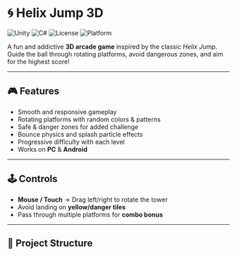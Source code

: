 # 🌀 Helix Jump 3D

![Unity](https://img.shields.io/badge/Engine-Unity-100000?style=for-the-badge&logo=unity&logoColor=white)
![C#](https://img.shields.io/badge/Language-C%23-239120?style=for-the-badge&logo=c-sharp&logoColor=white)
![License](https://img.shields.io/badge/License-MIT-green?style=for-the-badge)
![Platform](https://img.shields.io/badge/Platform-PC%20%7C%20Android-blue?style=for-the-badge)

A fun and addictive **3D arcade game** inspired by the classic *Helix Jump*.  
Guide the ball through rotating platforms, avoid dangerous zones, and aim for the highest score!

---

## 🎮 Features
- Smooth and responsive gameplay
- Rotating platforms with random colors & patterns
- Safe & danger zones for added challenge
- Bounce physics and splash particle effects
- Progressive difficulty with each level
- Works on **PC** & **Android**

---

## 🕹 Controls
- **Mouse / Touch** → Drag left/right to rotate the tower
- Avoid landing on **yellow/danger tiles**
- Pass through multiple platforms for **combo bonus**

---

## 📂 Project Structure
